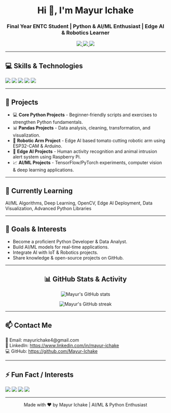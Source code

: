 <!-- ================== MAYUR ICHAKE GITHUB README ================== -->

<h1 align="center">Hi 👋, I'm Mayur Ichake</h1>
<h3 align="center">Final Year ENTC Student | Python & AI/ML Enthusiast | Edge AI & Robotics Learner</h3>

<p align="center">
  <a href="https://www.linkedin.com/in/mayur-ichake">
    <img src="https://img.shields.io/badge/LinkedIn-Mayur--Ichake-blue?style=flat&logo=linkedin" />
  </a>
  <a href="mayurichake4@gmail.com">
    <img src="https://img.shields.io/badge/Email-mayurichake4@gmail.com-red?style=flat&logo=gmail" />
  </a>
  <a href="https://www.instagram.com/Mayur.ichake">
    <img src="https://img.shields.io/badge/Instagram-Mayur--Ichake-red?style=flat&logo=instagram" />
  </a>
</p>

---

<h2>💻 Skills & Technologies</h2>
<p>
  <img src="https://img.shields.io/badge/Python-3776AB?style=for-the-badge&logo=python&logoColor=white" />
  <img src="https://img.shields.io/badge/Pandas-150458?style=for-the-badge&logo=pandas&logoColor=white" />
  <img src="https://img.shields.io/badge/Numpy-013243?style=for-the-badge&logo=numpy&logoColor=white" />
  <img src="https://img.shields.io/badge/Arduino-D22228?style=for-the-badge&logo=arduino&logoColor=white" />
  <img src="https://img.shields.io/badge/ESP32-007396?style=for-the-badge&logo=espressif&logoColor=white" />
</p>

---

<h2>📂 Projects</h2>
<ul>
  <li>💻 <b>Core Python Projects</b> - Beginner-friendly scripts and exercises to strengthen Python fundamentals.</li>
  <li>📊 <b>Pandas Projects</b> - Data analysis, cleaning, transformation, and visualization.</li>
  <li>🤖 <b>Robotic Arm Project</b> - Edge AI based tomato cutting robotic arm using ESP32-CAM & Arduino.</li>
  <li>🧠 <b>Edge AI Projects</b> - Human activity recognition and animal intrusion alert system using Raspberry Pi.</li>
  <li>📈 <b>AI/ML Projects</b> - TensorFlow/PyTorch experiments, computer vision & deep learning applications.</li>
</ul>

---

<h2>🌱 Currently Learning</h2>
<p>
  AI/ML Algorithms, Deep Learning, OpenCV, Edge AI Deployment, Data Visualization, Advanced Python Libraries
</p>

---

<h2>🎯 Goals & Interests</h2>
<ul>
  <li>Become a proficient Python Developer & Data Analyst.</li>
  <li>Build AI/ML models for real-time applications.</li>
  <li>Integrate AI with IoT & Robotics projects.</li>
  <li>Share knowledge & open-source projects on GitHub.</li>
</ul>

---

<h2 align="center">📊 GitHub Stats & Activity</h2>

<p align="center">
  <img src="https://github-readme-stats.vercel.app/api?username=Mayur-Ichake&show_icons=true&theme=tokyonight&hide_border=true" alt="Mayur's GitHub stats" />
</p>

<p align="center">
  <img src="https://github-readme-streak-stats.herokuapp.com?user=Mayur-Ichake&theme=tokyonight&hide_border=true" alt="Mayur's GitHub streak" />
</p>

---

<h2>📫 Contact Me</h2>
<p>
  📧 Email: mayurichake4@gmail.com<br>
  🔗 LinkedIn: <a href="https://www.linkedin.com/in/mayur-ichake">https://www.linkedin.com/in/mayur-ichake</a><br>
  💻 GitHub: <a href="https://github.com/Mayur-Ichake">https://github.com/Mayur-Ichake</a>
</p>

---

<h2>⚡ Fun Fact / Interests</h2>
<p>
  <img src="https://img.shields.io/badge/Loves-Data_Analysis-orange?style=for-the-badge" />
  <img src="https://img.shields.io/badge/Loves-Deep_Learning-red?style=for-the-badge" />
  <img src="https://img.shields.io/badge/Enjoys-Robotics-blue?style=for-the-badge" />
  <img src="https://img.shields.io/badge/Excited_for_AI-Gradient?style=for-the-badge" />
</p>

---

<p align="center">
  Made with ❤️ by Mayur Ichake | AI/ML & Python Enthusiast
</p>
